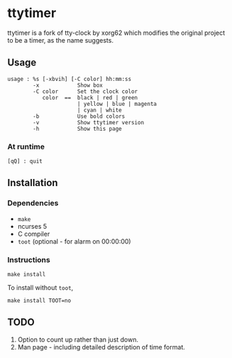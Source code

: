 # ttytimer

ttytimer is a fork of tty-clock by xorg62 which modifies the
original project to be a timer, as the name suggests.

## Usage

```
usage : %s [-xbvih] [-C color] hh:mm:ss
        -x            Show box
        -C color      Set the clock color
           color  ==  black | red | green
                      | yellow | blue | magenta
                      | cyan | white
        -b            Use bold colors
        -v            Show ttytimer version
        -h            Show this page
```

### At runtime
```
[qQ] : quit
```

## Installation

### Dependencies

* `make`
* ncurses 5
* C compiler
* `toot` (optional - for alarm on 00:00:00)

### Instructions

```
make install
```

To install without `toot`,

```
make install TOOT=no
```

## TODO
1. Option to count up rather than just down.
1. Man page - including detailed description of time format.

